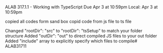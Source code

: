 ALAB 317.1.1 - Working with TypeScript
Due Apr 3 at 10:59pm Local: Apr 3 at 10:59pm


copied all codes form sand box
copid code from js file to ts file

Changed "rootDir": "src" to "rootDir": "tsSetup" to match your folder structure
Added "outDir": "out" to direct compiled JS files to your out folder
Added "include" array to explicitly specify which files to compile# ALAB31711


